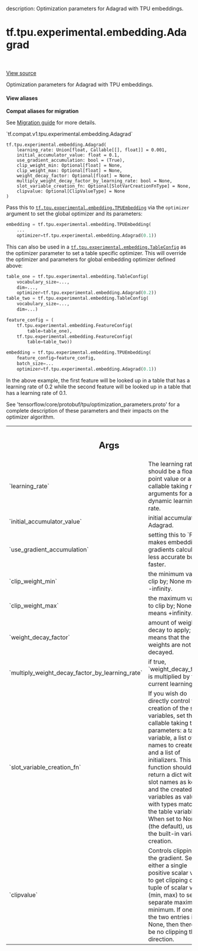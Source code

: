 description: Optimization parameters for Adagrad with TPU embeddings.

<div itemscope itemtype="http://developers.google.com/ReferenceObject">
<meta itemprop="name" content="tf.tpu.experimental.embedding.Adagrad" />
<meta itemprop="path" content="Stable" />
<meta itemprop="property" content="__init__"/>
</div>

# tf.tpu.experimental.embedding.Adagrad

<!-- Insert buttons and diff -->

<table class="tfo-notebook-buttons tfo-api nocontent" align="left">

</table>

<a target="_blank" href="/code/stable/tensorflow/python/tpu/tpu_embedding_v2_utils.py">View source</a>



Optimization parameters for Adagrad with TPU embeddings.

<section class="expandable">
  <h4 class="showalways">View aliases</h4>
  <p>
<b>Compat aliases for migration</b>
<p>See
<a href="https://www.tensorflow.org/guide/migrate">Migration guide</a> for
more details.</p>
<p>`tf.compat.v1.tpu.experimental.embedding.Adagrad`</p>
</p>
</section>

<pre class="devsite-click-to-copy prettyprint lang-py tfo-signature-link">
<code>tf.tpu.experimental.embedding.Adagrad(
    learning_rate: Union[float, Callable[[], float]] = 0.001,
    initial_accumulator_value: float = 0.1,
    use_gradient_accumulation: bool = (True),
    clip_weight_min: Optional[float] = None,
    clip_weight_max: Optional[float] = None,
    weight_decay_factor: Optional[float] = None,
    multiply_weight_decay_factor_by_learning_rate: bool = None,
    slot_variable_creation_fn: Optional[SlotVarCreationFnType] = None,
    clipvalue: Optional[ClipValueType] = None
)
</code></pre>



<!-- Placeholder for "Used in" -->

Pass this to <a href="../../../../tf/tpu/experimental/embedding/TPUEmbedding.md"><code>tf.tpu.experimental.embedding.TPUEmbedding</code></a> via the `optimizer`
argument to set the global optimizer and its parameters:

```python
embedding = tf.tpu.experimental.embedding.TPUEmbedding(
    ...
    optimizer=tf.tpu.experimental.embedding.Adagrad(0.1))
```

This can also be used in a <a href="../../../../tf/tpu/experimental/embedding/TableConfig.md"><code>tf.tpu.experimental.embedding.TableConfig</code></a> as the
optimizer parameter to set a table specific optimizer. This will override the
optimizer and parameters for global embedding optimizer defined above:

```python
table_one = tf.tpu.experimental.embedding.TableConfig(
    vocabulary_size=...,
    dim=...,
    optimizer=tf.tpu.experimental.embedding.Adagrad(0.2))
table_two = tf.tpu.experimental.embedding.TableConfig(
    vocabulary_size=...,
    dim=...)

feature_config = (
    tf.tpu.experimental.embedding.FeatureConfig(
        table=table_one),
    tf.tpu.experimental.embedding.FeatureConfig(
        table=table_two))

embedding = tf.tpu.experimental.embedding.TPUEmbedding(
    feature_config=feature_config,
    batch_size=...
    optimizer=tf.tpu.experimental.embedding.Adagrad(0.1))
```

In the above example, the first feature will be looked up in a table that has
a learning rate of 0.2 while the second feature will be looked up in a table
that has a learning rate of 0.1.

See 'tensorflow/core/protobuf/tpu/optimization_parameters.proto' for a
complete description of these parameters and their impacts on the optimizer
algorithm.

<!-- Tabular view -->
 <table class="responsive fixed orange">
<colgroup><col width="214px"><col></colgroup>
<tr><th colspan="2"><h2 class="add-link">Args</h2></th></tr>

<tr>
<td>
`learning_rate`
</td>
<td>
The learning rate. It should be a floating point value or a
callable taking no arguments for a dynamic learning rate.
</td>
</tr><tr>
<td>
`initial_accumulator_value`
</td>
<td>
initial accumulator for Adagrad.
</td>
</tr><tr>
<td>
`use_gradient_accumulation`
</td>
<td>
setting this to `False` makes embedding
gradients calculation less accurate but faster.
</td>
</tr><tr>
<td>
`clip_weight_min`
</td>
<td>
the minimum value to clip by; None means -infinity.
</td>
</tr><tr>
<td>
`clip_weight_max`
</td>
<td>
the maximum value to clip by; None means +infinity.
</td>
</tr><tr>
<td>
`weight_decay_factor`
</td>
<td>
amount of weight decay to apply; None means that the
weights are not decayed.
</td>
</tr><tr>
<td>
`multiply_weight_decay_factor_by_learning_rate`
</td>
<td>
if true,
`weight_decay_factor` is multiplied by the current learning rate.
</td>
</tr><tr>
<td>
`slot_variable_creation_fn`
</td>
<td>
If you wish do directly control the creation of
the slot variables, set this to a callable taking three parameters: a
  table variable, a list of slot names to create for it, and a list of
  initializers. This function should return a dict with the slot names
  as keys and the created variables as values with types matching the
  table variable. When set to None (the default), uses the built-in
  variable creation.
</td>
</tr><tr>
<td>
`clipvalue`
</td>
<td>
Controls clipping of the gradient. Set to either a single
positive scalar value to get clipping or a tuple of scalar values (min,
max) to set a separate maximum or minimum. If one of the two entries is
None, then there will be no clipping that direction.
</td>
</tr>
</table>



